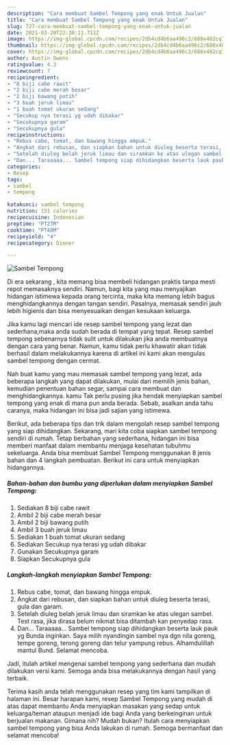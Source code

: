 ```yaml
---
description: "Cara membuat Sambel Tempong yang enak Untuk Jualan"
title: "Cara membuat Sambel Tempong yang enak Untuk Jualan"
slug: 727-cara-membuat-sambel-tempong-yang-enak-untuk-jualan
date: 2021-03-20T22:38:11.711Z
image: https://img-global.cpcdn.com/recipes/2db4cd4b6aa496c2/680x482cq70/sambel-tempong-foto-resep-utama.jpg
thumbnail: https://img-global.cpcdn.com/recipes/2db4cd4b6aa496c2/680x482cq70/sambel-tempong-foto-resep-utama.jpg
cover: https://img-global.cpcdn.com/recipes/2db4cd4b6aa496c2/680x482cq70/sambel-tempong-foto-resep-utama.jpg
author: Austin Owens
ratingvalue: 4.3
reviewcount: 7
recipeingredient:
- "8 biji cabe rawit"
- "2 biji cabe merah besar"
- "2 biji bawang putih"
- "3 buah jeruk limau"
- "1 buah tomat ukuran sedang"
- "Secukup nya terasi yg udah dibakar"
- "Secukupnya garam"
- "Secukupnya gula"
recipeinstructions:
- "Rebus cabe, tomat, dan bawang hingga empuk."
- "Angkat dari rebusan, dan siapkan bahan untuk diuleg beserta terasi, gula dan garam."
- "Setelah diuleg belah jeruk limau dan siramkan ke atas ulegan sambel. Test rasa, jika dirasa belum nikmat bisa ditambah kan penyedap rasa."
- "Dan... Taraaaaa... Sambel tempong siap dihidangkan beserta lauk pauk yg Bunda inginkan. Saya milih nyandingin sambel nya dgn nila goreng, tempe goreng, terong goreng dan telur yampung rebus. Alhamdulillah mantul Bund. Selamat mencoba."
categories:
- Resep
tags:
- sambel
- tempong

katakunci: sambel tempong 
nutrition: 151 calories
recipecuisine: Indonesian
preptime: "PT27M"
cooktime: "PT48M"
recipeyield: "4"
recipecategory: Dinner

---
```



![Sambel Tempong](https://img-global.cpcdn.com/recipes/2db4cd4b6aa496c2/680x482cq70/sambel-tempong-foto-resep-utama.jpg)

Di era  sekarang , kita memang bisa membeli hidangan praktis tanpa mesti repot memasaknya sendiri. Namun, bagi kita yang mau menyajikan hidangan istimewa kepada orang tercinta, maka kita memang lebih bagus menghidangkannya dengan tangan sendiri. Pasalnya, memasak sendiri jauh lebih higienis dan bisa menyesuaikan dengan kesukaan keluarga.

Jika kamu lagi mencari ide resep sambel tempong yang lezat dan sederhana,maka anda sudah berada di tempat yang tepat. Resep sambel tempong  sebenarnya tidak sulit untuk dilakukan jika anda membuatnya dengan cara yang benar. Namun, kamu tidak perlu khawatir akan tidak berhasil dalam melakukannya 
karena di artikel ini kami akan mengulas sambel tempong dengan cermat.  



Nah buat kamu yang mau memasak sambel tempong yang lezat, ada beberapa langkah yang dapat dilakukan, mulai dari memilih jenis bahan, kemudian penentuan bahan segar, sampai cara membuat dan menghidangkannya. kamu Tak perlu pusing jika hendak menyiapkan sambel tempong yang enak di mana pun anda berada. Sebab, asalkan anda  tahu caranya, maka hidangan ini bisa jadi sajian yang istimewa.

Berikut, ada beberapa tips dan trik dalam mengolah resep sambel tempong yang siap dihidangkan. Sekarang, mari kita coba siapkan sambel tempong sendiri di rumah. Tetap berbahan yang sederhana, hidangan ini bisa memberi manfaat dalam membantu menjaga kesehatan tubuhmu sekeluarga. Anda bisa membuat Sambel Tempong menggunakan 8 jenis bahan dan 4 langkah pembuatan. Berikut ini cara untuk menyiapkan hidangannya.

<!--inarticleads1-->

##### Bahan-bahan dan bumbu yang diperlukan dalam menyiapkan Sambel Tempong:

1. Sediakan 8 biji cabe rawit
1. Ambil 2 biji cabe merah besar
1. Ambil 2 biji bawang putih
1. Ambil 3 buah jeruk limau
1. Sediakan 1 buah tomat ukuran sedang
1. Sediakan Secukup nya terasi yg udah dibakar
1. Gunakan Secukupnya garam
1. Siapkan Secukupnya gula




<!--inarticleads2-->

##### Langkah-langkah menyiapkan Sambel Tempong:

1. Rebus cabe, tomat, dan bawang hingga empuk.
1. Angkat dari rebusan, dan siapkan bahan untuk diuleg beserta terasi, gula dan garam.
1. Setelah diuleg belah jeruk limau dan siramkan ke atas ulegan sambel. Test rasa, jika dirasa belum nikmat bisa ditambah kan penyedap rasa.
1. Dan... Taraaaaa... Sambel tempong siap dihidangkan beserta lauk pauk yg Bunda inginkan. Saya milih nyandingin sambel nya dgn nila goreng, tempe goreng, terong goreng dan telur yampung rebus. Alhamdulillah mantul Bund. Selamat mencoba.




Jadi, itulah artikel mengenai  sambel tempong  yang sederhana dan mudah dilakukan versi kami. Semoga anda bisa melakukannya dengan hasil yang terbaik. 

Terima kasih anda telah menggunakan resep yang tim kami tampilkan di halaman ini. Besar harapan kami, resep  Sambel Tempong yang mudah di atas dapat membantu Anda menyiapkan masakan yang sedap untuk keluarga/teman ataupun menjadi ide bagi Anda yang berkeinginan untuk berjualan makanan. Gimana nih? Mudah bukan? Itulah cara menyiapkan sambel tempong yang bisa Anda lakukan di rumah. Semoga bermanfaat dan selamat mencoba!

